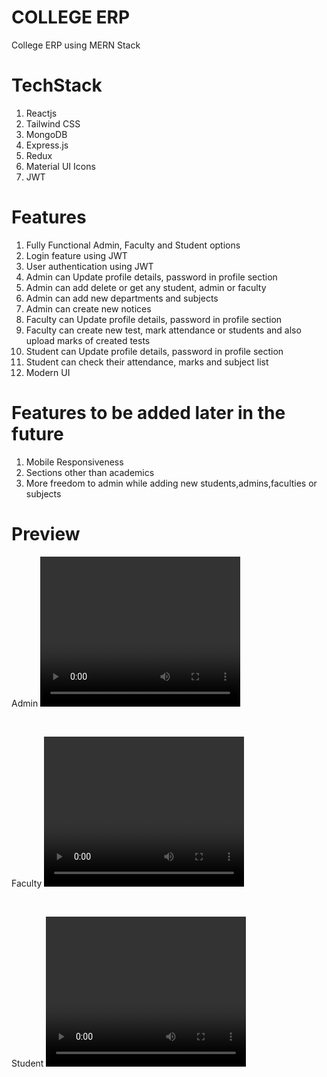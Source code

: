 # COLLEGE ERP

College ERP using MERN Stack

# TechStack

1. Reactjs
2. Tailwind CSS
3. MongoDB
4. Express.js
5. Redux
6. Material UI Icons
7. JWT

# Features

1. Fully Functional Admin, Faculty and Student options
2. Login feature using JWT
3. User authentication using JWT
4. Admin can Update profile details, password in profile section
5. Admin can add delete or get any student, admin or faculty
6. Admin can add new departments and subjects
7. Admin can create new notices
8. Faculty can Update profile details, password in profile section
9. Faculty can create new test, mark attendance or students and also upload marks of created tests
10. Student can Update profile details, password in profile section
11. Student can check their attendance, marks and subject list
12. Modern UI

# Features to be added later in the future

1. Mobile Responsiveness
2. Sections other than academics
3. More freedom to admin while adding new students,admins,faculties or subjects

# Preview

Admin
<video width="320" height="240" controls>

  <source src="Admin.mp4" type="video/mp4">
</video>

<br>

Faculty
<video width="320" height="240" controls>

  <source src="Faculty.mp4" type="video/mp4">
</video>

<br>

Student
<video width="320" height="240" controls>

  <source src="Student.mp4" type="video/mp4">
</video>
